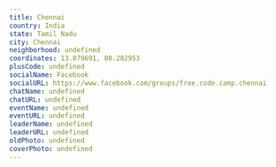 ```yaml
---
title: Chennai
country: India
state: Tamil Nadu
city: Chennai
neighborhood: undefined
coordinates: 13.079691, 80.282953
plusCode: undefined
socialName: Facebook
socialURL: https://www.facebook.com/groups/free.code.camp.chennai
chatName: undefined
chatURL: undefined
eventName: undefined
eventURL: undefined
leaderName: undefined
leaderURL: undefined
oldPhoto: undefined
coverPhoto: undefined
---
```

